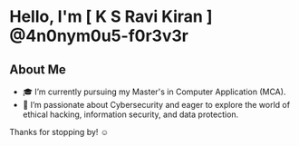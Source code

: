 # Hello, I'm [ K S Ravi Kiran ] @4n0nym0u5-f0r3v3r
## About Me
- 🎓 I’m currently pursuing my Master's in Computer Application (MCA).
- 🔐 I’m passionate about Cybersecurity and eager to explore the world of ethical hacking, information security, and data protection.

Thanks for stopping by! ☺️
